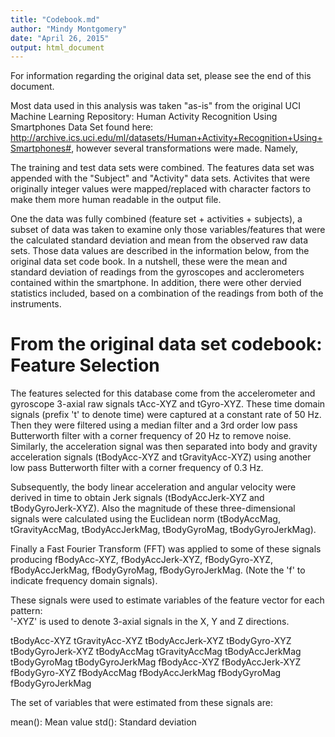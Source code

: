 ```yaml
---
title: "Codebook.md"
author: "Mindy Montgomery"
date: "April 26, 2015"
output: html_document
---
```

For information regarding the original data set, please see the end of this document.  

Most data used in this analysis was taken "as-is" from the original UCI Machine Learning Repository: Human Activity Recognition Using Smartphones Data Set found here: http://archive.ics.uci.edu/ml/datasets/Human+Activity+Recognition+Using+Smartphones#, however several transformations were made.  Namely, 

The training and test data sets were combined.
The features data set was appended with the "Subject" and "Activity" data sets.
Activites that were originally integer values were mapped/replaced with character factors to make them more human readable in the output file.

One the data was fully combined (feature set + activities + subjects), a subset of data was taken to examine only those variables/features that were the calculated standard deviation and mean from the observed raw data sets.  Those data values are described in the information below, from the original data set code book.  In a nutshell, these were the mean and standard deviation of readings from the gyroscopes and acclerometers contained within the smartphone.  In addition, there were other dervied statistics included, based on a combination of the readings from both of the instruments.

From the original data set codebook: Feature Selection 
=================

The features selected for this database come from the accelerometer and gyroscope 3-axial raw signals tAcc-XYZ and tGyro-XYZ. These time domain signals (prefix 't' to denote time) were captured at a constant rate of 50 Hz. Then they were filtered using a median filter and a 3rd order low pass Butterworth filter with a corner frequency of 20 Hz to remove noise. Similarly, the acceleration signal was then separated into body and gravity acceleration signals (tBodyAcc-XYZ and tGravityAcc-XYZ) using another low pass Butterworth filter with a corner frequency of 0.3 Hz. 

Subsequently, the body linear acceleration and angular velocity were derived in time to obtain Jerk signals (tBodyAccJerk-XYZ and tBodyGyroJerk-XYZ). Also the magnitude of these three-dimensional signals were calculated using the Euclidean norm (tBodyAccMag, tGravityAccMag, tBodyAccJerkMag, tBodyGyroMag, tBodyGyroJerkMag). 

Finally a Fast Fourier Transform (FFT) was applied to some of these signals producing fBodyAcc-XYZ, fBodyAccJerk-XYZ, fBodyGyro-XYZ, fBodyAccJerkMag, fBodyGyroMag, fBodyGyroJerkMag. (Note the 'f' to indicate frequency domain signals). 

These signals were used to estimate variables of the feature vector for each pattern:  
'-XYZ' is used to denote 3-axial signals in the X, Y and Z directions.

tBodyAcc-XYZ
tGravityAcc-XYZ
tBodyAccJerk-XYZ
tBodyGyro-XYZ
tBodyGyroJerk-XYZ
tBodyAccMag
tGravityAccMag
tBodyAccJerkMag
tBodyGyroMag
tBodyGyroJerkMag
fBodyAcc-XYZ
fBodyAccJerk-XYZ
fBodyGyro-XYZ
fBodyAccMag
fBodyAccJerkMag
fBodyGyroMag
fBodyGyroJerkMag

The set of variables that were estimated from these signals are: 

mean(): Mean value
std(): Standard deviation